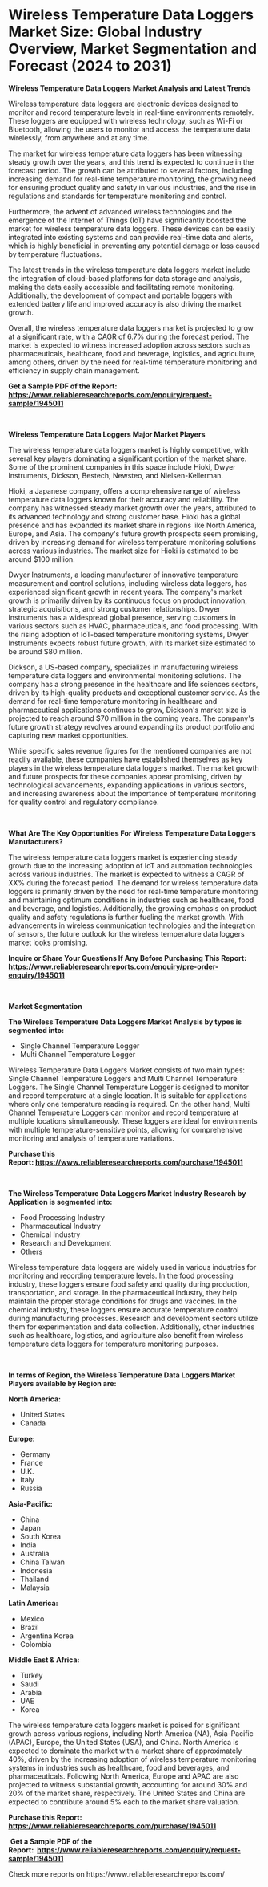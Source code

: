 <p><h1>Wireless Temperature Data Loggers Market Size: Global Industry Overview, Market Segmentation and Forecast (2024 to 2031)</h1></p><p><strong>Wireless Temperature Data Loggers Market Analysis and Latest Trends</strong></p>
<p><p>Wireless temperature data loggers are electronic devices designed to monitor and record temperature levels in real-time environments remotely. These loggers are equipped with wireless technology, such as Wi-Fi or Bluetooth, allowing the users to monitor and access the temperature data wirelessly, from anywhere and at any time.</p><p>The market for wireless temperature data loggers has been witnessing steady growth over the years, and this trend is expected to continue in the forecast period. The growth can be attributed to several factors, including increasing demand for real-time temperature monitoring, the growing need for ensuring product quality and safety in various industries, and the rise in regulations and standards for temperature monitoring and control.</p><p>Furthermore, the advent of advanced wireless technologies and the emergence of the Internet of Things (IoT) have significantly boosted the market for wireless temperature data loggers. These devices can be easily integrated into existing systems and can provide real-time data and alerts, which is highly beneficial in preventing any potential damage or loss caused by temperature fluctuations.</p><p>The latest trends in the wireless temperature data loggers market include the integration of cloud-based platforms for data storage and analysis, making the data easily accessible and facilitating remote monitoring. Additionally, the development of compact and portable loggers with extended battery life and improved accuracy is also driving the market growth.</p><p>Overall, the wireless temperature data loggers market is projected to grow at a significant rate, with a CAGR of 6.7% during the forecast period. The market is expected to witness increased adoption across sectors such as pharmaceuticals, healthcare, food and beverage, logistics, and agriculture, among others, driven by the need for real-time temperature monitoring and efficiency in supply chain management.</p></p>
<p><strong>Get a Sample PDF of the Report:&nbsp; <a href="https://www.reliableresearchreports.com/enquiry/request-sample/1945011">https://www.reliableresearchreports.com/enquiry/request-sample/1945011</a></strong></p>
<p>&nbsp;</p>
<p><strong>Wireless Temperature Data Loggers Major Market Players</strong></p>
<p><p>The wireless temperature data loggers market is highly competitive, with several key players dominating a significant portion of the market share. Some of the prominent companies in this space include Hioki, Dwyer Instruments, Dickson, Bestech, Newsteo, and Nielsen-Kellerman.</p><p>Hioki, a Japanese company, offers a comprehensive range of wireless temperature data loggers known for their accuracy and reliability. The company has witnessed steady market growth over the years, attributed to its advanced technology and strong customer base. Hioki has a global presence and has expanded its market share in regions like North America, Europe, and Asia. The company's future growth prospects seem promising, driven by increasing demand for wireless temperature monitoring solutions across various industries. The market size for Hioki is estimated to be around $100 million.</p><p>Dwyer Instruments, a leading manufacturer of innovative temperature measurement and control solutions, including wireless data loggers, has experienced significant growth in recent years. The company's market growth is primarily driven by its continuous focus on product innovation, strategic acquisitions, and strong customer relationships. Dwyer Instruments has a widespread global presence, serving customers in various sectors such as HVAC, pharmaceuticals, and food processing. With the rising adoption of IoT-based temperature monitoring systems, Dwyer Instruments expects robust future growth, with its market size estimated to be around $80 million.</p><p>Dickson, a US-based company, specializes in manufacturing wireless temperature data loggers and environmental monitoring solutions. The company has a strong presence in the healthcare and life sciences sectors, driven by its high-quality products and exceptional customer service. As the demand for real-time temperature monitoring in healthcare and pharmaceutical applications continues to grow, Dickson's market size is projected to reach around $70 million in the coming years. The company's future growth strategy revolves around expanding its product portfolio and capturing new market opportunities.</p><p>While specific sales revenue figures for the mentioned companies are not readily available, these companies have established themselves as key players in the wireless temperature data loggers market. The market growth and future prospects for these companies appear promising, driven by technological advancements, expanding applications in various sectors, and increasing awareness about the importance of temperature monitoring for quality control and regulatory compliance.</p></p>
<p>&nbsp;</p>
<p><strong>What Are The Key Opportunities For Wireless Temperature Data Loggers Manufacturers?</strong></p>
<p><p>The wireless temperature data loggers market is experiencing steady growth due to the increasing adoption of IoT and automation technologies across various industries. The market is expected to witness a CAGR of XX% during the forecast period. The demand for wireless temperature data loggers is primarily driven by the need for real-time temperature monitoring and maintaining optimum conditions in industries such as healthcare, food and beverage, and logistics. Additionally, the growing emphasis on product quality and safety regulations is further fueling the market growth. With advancements in wireless communication technologies and the integration of sensors, the future outlook for the wireless temperature data loggers market looks promising.</p></p>
<p><strong>Inquire or Share Your Questions If Any Before Purchasing This Report: <a href="https://www.reliableresearchreports.com/enquiry/pre-order-enquiry/1945011">https://www.reliableresearchreports.com/enquiry/pre-order-enquiry/1945011</a></strong></p>
<p>&nbsp;</p>
<p><strong>Market Segmentation</strong></p>
<p><strong>The Wireless Temperature Data Loggers Market Analysis by types is segmented into:</strong></p>
<p><ul><li>Single Channel Temperature Logger</li><li>Multi Channel Temperature Logger</li></ul></p>
<p><p>Wireless Temperature Data Loggers Market consists of two main types: Single Channel Temperature Loggers and Multi Channel Temperature Loggers. The Single Channel Temperature Logger is designed to monitor and record temperature at a single location. It is suitable for applications where only one temperature reading is required. On the other hand, Multi Channel Temperature Loggers can monitor and record temperature at multiple locations simultaneously. These loggers are ideal for environments with multiple temperature-sensitive points, allowing for comprehensive monitoring and analysis of temperature variations.</p></p>
<p><strong>Purchase this Report:&nbsp;<a href="https://www.reliableresearchreports.com/purchase/1945011">https://www.reliableresearchreports.com/purchase/1945011</a></strong></p>
<p>&nbsp;</p>
<p><strong>The Wireless Temperature Data Loggers Market Industry Research by Application is segmented into:</strong></p>
<p><ul><li>Food Processing Industry</li><li>Pharmaceutical Industry</li><li>Chemical Industry</li><li>Research and Development</li><li>Others</li></ul></p>
<p><p>Wireless temperature data loggers are widely used in various industries for monitoring and recording temperature levels. In the food processing industry, these loggers ensure food safety and quality during production, transportation, and storage. In the pharmaceutical industry, they help maintain the proper storage conditions for drugs and vaccines. In the chemical industry, these loggers ensure accurate temperature control during manufacturing processes. Research and development sectors utilize them for experimentation and data collection. Additionally, other industries such as healthcare, logistics, and agriculture also benefit from wireless temperature data loggers for temperature monitoring purposes.</p></p>
<p>&nbsp;</p>
<p><strong>In terms of Region, the Wireless Temperature Data Loggers Market Players available by Region are:</strong></p>
<p>
    <p> <strong> North America: </strong>
        <ul>
            <li>United States</li>
            <li>Canada</li>
        </ul>
        </p> 
    <p> <strong> Europe: </strong>
        <ul>
            <li>Germany</li>
            <li>France</li>
            <li>U.K.</li>
            <li>Italy</li>
            <li>Russia</li>
        </ul>
        </p> 
    <p> <strong> Asia-Pacific: </strong>
        <ul>
            <li>China</li>
            <li>Japan</li>
            <li>South Korea</li>
            <li>India</li>
            <li>Australia</li>
            <li>China Taiwan</li>
            <li>Indonesia</li>
            <li>Thailand</li>
            <li>Malaysia</li>
        </ul>
        </p> 
    <p> <strong> Latin America: </strong>
        <ul>
            <li>Mexico</li>
            <li>Brazil</li>
            <li>Argentina Korea</li>
            <li>Colombia</li>
        </ul>
        </p> 
    <p> <strong> Middle East & Africa: </strong>
        <ul>
            <li>Turkey</li>
            <li>Saudi</li>
            <li>Arabia</li>
            <li>UAE</li>
            <li>Korea</li>
        </ul>
    </p>
    </p>
<p><p>The wireless temperature data loggers market is poised for significant growth across various regions, including North America (NA), Asia-Pacific (APAC), Europe, the United States (USA), and China. North America is expected to dominate the market with a market share of approximately 40%, driven by the increasing adoption of wireless temperature monitoring systems in industries such as healthcare, food and beverages, and pharmaceuticals. Following North America, Europe and APAC are also projected to witness substantial growth, accounting for around 30% and 20% of the market share, respectively. The United States and China are expected to contribute around 5% each to the market share valuation.</p></p>
<p><strong>Purchase this Report: <a href="https://www.reliableresearchreports.com/purchase/1945011">https://www.reliableresearchreports.com/purchase/1945011</a></strong></p>
<p>&nbsp;<strong>Get a Sample PDF of the Report:&nbsp;&nbsp;<a href="https://www.reliableresearchreports.com/enquiry/request-sample/1945011">https://www.reliableresearchreports.com/enquiry/request-sample/1945011</a></strong></p>
<p><strong></strong></p>
<p>Check more reports on https://www.reliableresearchreports.com/</p>